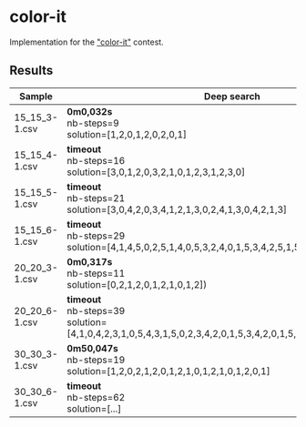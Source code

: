 # color-it

Implementation for the ["color-it"](https://www.sfeir.com/fr/battle-algo/) contest.

## Results

| Sample         | Deep search                                                                                                                  |
|----------------|------------------------------------------------------------------------------------------------------------------------------|
| 15_15_3-1.csv  | **0m0,032s** <br />nb-steps=9 <br />solution=[1,2,0,1,2,0,2,0,1]                                                             |
| 15_15_4-1.csv  | **timeout** <br />nb-steps=16 <br />solution=[3,0,1,2,0,3,2,1,0,1,2,3,1,2,3,0]                                               |
| 15_15_5-1.csv  | **timeout** <br />nb-steps=21 <br />solution=[3,0,4,2,0,3,4,1,2,1,3,0,2,4,1,3,0,4,2,1,3]                                     |
| 15_15_6-1.csv  | **timeout** <br />nb-steps=29 <br />solution=[4,1,4,5,0,2,5,1,4,0,5,3,2,4,0,1,5,3,4,2,5,1,5,0,3,1,5,2,4]                     |
| 20_20_3-1.csv  | **0m0,317s**  <br />nb-steps=11 <br />solution=[0,2,1,2,0,1,2,1,0,1,2])                                                      |
| 20_20_6-1.csv  | **timeout** <br />nb-steps=39 <br />solution=[4,1,0,4,2,3,1,0,5,4,3,1,5,0,2,3,4,2,0,1,5,3,4,2,0,1,5,3,4,2,0,1,4,3,5,2,0,1,5] |
| 30_30_3-1.csv  | **0m50,047s** <br />nb-steps=19 <br />solution=[1,2,0,2,1,2,0,1,2,1,0,1,2,1,0,1,2,0,1]                                       |
| 30_30_6-1.csv  | **timeout** <br />nb-steps=62 <br />solution=[...]                                                                           |
